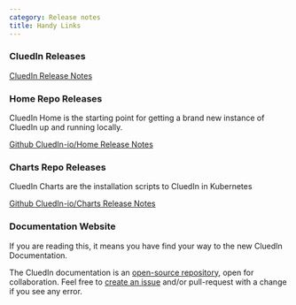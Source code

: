 ```yaml
---
category: Release notes
title: Handy Links
---
```


### CluedIn Releases

[CluedIn Release Notes](https://cluedin-io.github.io/Releases/)

### Home Repo Releases

CluedIn Home is the starting point for getting a brand new instance of CluedIn up and running locally.

[Github CluedIn-io/Home Release Notes](https://github.com/CluedIn-io/Home/releases)

### Charts Repo Releases

CluedIn Charts are the installation scripts to CluedIn in Kubernetes

[Github CluedIn-io/Charts Release Notes](https://github.com/CluedIn-io/Charts/releases)

### Documentation Website

If you are reading this, it means you have find your way to the new CluedIn Documentation.

The CluedIn documentation is an [open-source repository](https://github.com/CluedIn-io/CluedIn.Documentation), open for collaboration. Feel free to [create an issue](https://github.com/CluedIn-io/CluedIn.Documentation/issues) and/or pull-request with a change if you see any error.
